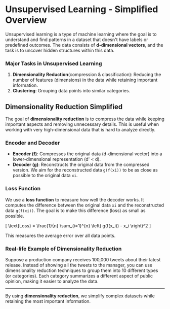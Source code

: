 # Unsupervised Learning - Simplified Overview

Unsupervised learning is a type of machine learning where the goal is to understand and find patterns in a dataset that doesn't have labels or predefined outcomes. The data consists of **d-dimensional vectors**, and the task is to uncover hidden structures within this data.

### Major Tasks in Unsupervised Learning

1. **Dimensionality Reduction**(compression & classification): Reducing the number of features (dimensions) in the data while retaining important information.
2. **Clustering**: Grouping data points into similar categories.

## Dimensionality Reduction Simplified

The goal of **dimensionality reduction** is to compress the data while keeping important aspects and removing unnecessary details. This is useful when working with very high-dimensional data that is hard to analyze directly.

### Encoder and Decoder

- **Encoder (f)**: Compresses the original data (d-dimensional vector) into a lower-dimensional representation (d' < d).
- **Decoder (g)**: Reconstructs the original data from the compressed version. We aim for the reconstructed data `g(f(xi))` to be as close as possible to the original data `xi`.

### Loss Function

We use a **loss function** to measure how well the decoder works. It computes the difference between the original data `xi` and the reconstructed data `g(f(xi))`. The goal is to make this difference (loss) as small as possible.

\[
\text{Loss} = \frac{1}{n} \sum_{i=1}^{n} \left( g(f(x_i)) - x_i \right)^2
\]

This measures the average error over all data points.

### Real-life Example of Dimensionality Reduction

Suppose a production company receives 100,000 tweets about their latest release. Instead of showing all the tweets to the manager, you can use dimensionality reduction techniques to group them into 10 different types (or categories). Each category summarizes a different aspect of public opinion, making it easier to analyze the data.

---

By using **dimensionality reduction**, we simplify complex datasets while retaining the most important information.
